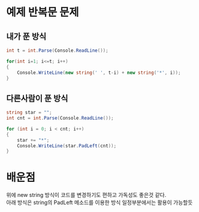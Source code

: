 # 예제 반복문 문제

## 내가 푼 방식
``` cs
int t = int.Parse(Console.ReadLine());

for(int i=1; i<=t; i++)
{   
    Console.WriteLine(new string(' ', t-i) + new string('*', i));
}
```

## 다른사람이 푼 방식
``` cs
string star = "";
int cnt = int.Parse(Console.ReadLine());

for (int i = 0; i < cnt; i++)
{
    star += "*";
    Console.WriteLine(star.PadLeft(cnt));
}
```

# 배운점
위에 new string 방식이 코드를 변경하기도 편하고 가독성도 좋은것 같다.  
아래 방식은 string의 PadLeft 메소드를 이용한 방식 일정부분에서는 활용이 가능할듯  

